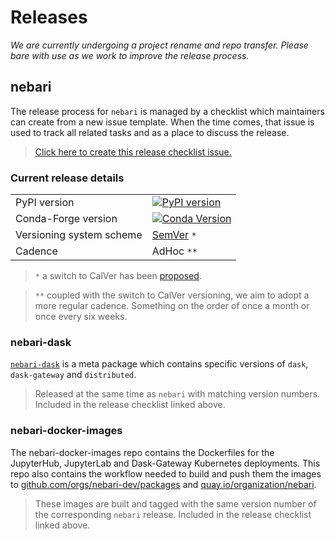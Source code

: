 # Releases

*We are currently undergoing a project rename and repo transfer. Please bare with use as we work to improve the release process.*

## nebari

The release process for `nebari` is managed by a checklist which maintainers can create from a new issue template. When the time comes, that issue is used to track all related tasks and as a place to discuss the release. 

> [Click here to create this release checklist issue.](https://github.com/Quansight/qhub/issues/new?assignees=&labels=type%3A+release+%F0%9F%8F%B7&template=release-checklist.md&title=%5BRELEASE%5D+-+%3Cversion%3E)


### Current release details

|                           |                                                                                     |
| :------------------------ | :---------------------------------------------------------------------------------- |
| PyPI version              | [![PyPI version](https://badge.fury.io/py/qhub.svg)](https://badge.fury.io/py/qhub) |
| Conda-Forge version | [![Conda Version](https://img.shields.io/conda/vn/conda-forge/qhub.svg)](https://anaconda.org/conda-forge/qhub) |
| Versioning system scheme | [SemVer](https://semver.org/) `*`                                                       |
| Cadence                   | AdHoc `**`                                                                               |


> `*` a switch to CalVer has been [proposed](https://github.com/Quansight/qhub/issues/1242).

> `**` coupled with the switch to CalVer versioning, we aim to adopt a more regular cadence. Something on the order of once a month or once every six weeks. 


### nebari-dask

[`nebari-dask`](https://github.com/conda-forge/qhub-dask-feedstock) is a meta package which contains specific versions of `dask`, `dask-gateway` and `distributed`. 

> Released at the same time as `nebari` with matching version numbers. Included in the release checklist linked above.


### nebari-docker-images 

The nebari-docker-images repo contains the Dockerfiles for the JupyterHub, JupyterLab and Dask-Gateway Kubernetes deployments. This repo also contains the workflow needed to build and push them the images to [github.com/orgs/nebari-dev/packages](https://github.com/orgs/nebari-dev/packages) and [quay.io/organization/nebari](https://quay.io/organization/nebari).

> These images are built and tagged with the same version number of the corresponding `nebari` release. Included in the release checklist linked above.